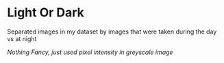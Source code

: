 # Light Or Dark
Separated images in my dataset by images that were taken during the day vs at night

*Nothing Fancy, just used pixel intensity in greyscale image*
